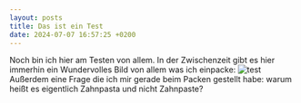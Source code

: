 ```yaml
---
layout: posts
title: Das ist ein Test
date: 2024-07-07 16:57:25 +0200
---
```

Noch bin ich hier am Testen von allem. In der Zwischenzeit gibt es hier immerhin ein Wundervolles Bild von allem was ich einpacke:
![test](/assets/images/PXL_20240711_172223127.jpg)Außerdem eine Frage die ich mir gerade beim Packen gestellt habe: warum heißt es eigentlich Zahnpasta und nicht Zahnpaste?
